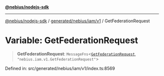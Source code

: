 [**@nebius/nodejs-sdk**](../../../../../README.md)

***

[@nebius/nodejs-sdk](../../../../../README.md) / [generated/nebius/iam/v1](../README.md) / GetFederationRequest

# Variable: GetFederationRequest

> **GetFederationRequest**: `MessageFns`\<[`GetFederationRequest`](../interfaces/GetFederationRequest.md), `"nebius.iam.v1.GetFederationRequest"`\>

Defined in: src/generated/nebius/iam/v1/index.ts:8569
